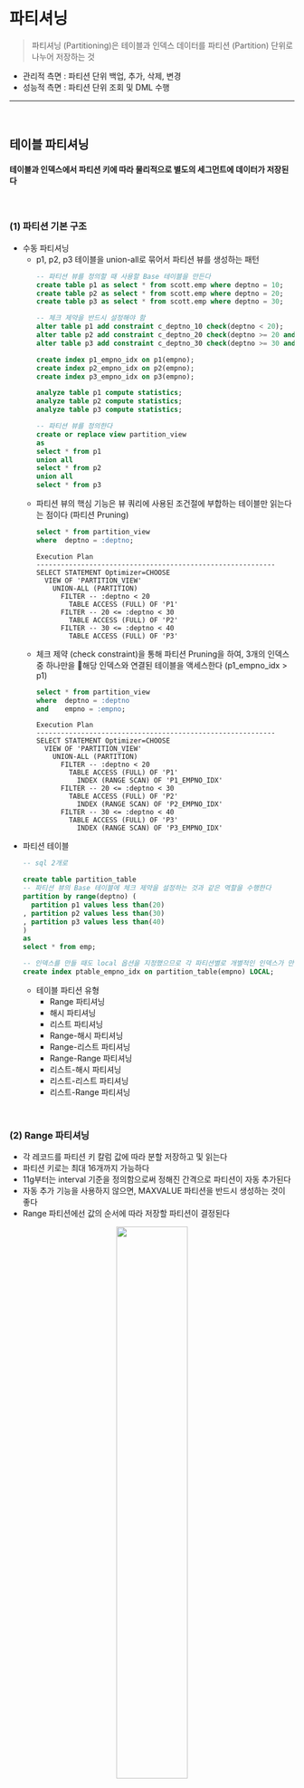 # 파티셔닝
> 파티셔닝 (Partitioning)은 테이블과 인덱스 데이터를 파티션 (Partition) 단위로 나누어 저장하는 것
* 관리적 측면 : 파티션 단위 백업, 추가, 삭제, 변경
* 성능적 측면 : 파티션 단위 조회 및 DML 수행

<hr>
<br>

## 테이블 파티셔닝
#### 테이블과 인덱스에서 파티션 키에 따라 물리적으로 별도의 세그먼트에 데이터가 저장된다

<br>

### (1) 파티션 기본 구조
* 수동 파티셔닝
  * p1, p2, p3 테이블을 union-all로 묶어서 파티션 뷰를 생성하는 패턴
    ```sql
    -- 파티션 뷰를 정의할 때 사용할 Base 테이블을 만든다
    create table p1 as select * from scott.emp where deptno = 10;
    create table p2 as select * from scott.emp where deptno = 20;
    create table p3 as select * from scott.emp where deptno = 30;
  
    -- 체크 제약을 반드시 설정해야 함
    alter table p1 add constraint c_deptno_10 check(deptno < 20);
    alter table p2 add constraint c_deptno_20 check(deptno >= 20 and deptno < 30);
    alter table p3 add constraint c_deptno_30 check(deptno >= 30 and deptno < 40);
  
    create index p1_empno_idx on p1(empno);
    create index p2_empno_idx on p2(empno);
    create index p3_empno_idx on p3(empno);
  
    analyze table p1 compute statistics;
    analyze table p2 compute statistics;
    analyze table p3 compute statistics;
  
    -- 파티션 뷰를 정의한다
    create or replace view partition_view
    as
    select * from p1
    union all
    select * from p2
    union all
    select * from p3
    ```
  * 파티션 뷰의 핵심 기능은 뷰 쿼리에 사용된 조건절에 부합하는 테이블만 읽는다는 점이다 (파티션 Pruning)
    ```sql
    select * from partition_view
    where  deptno = :deptno;
    ```
    ```
    Execution Plan
    -----------------------------------------------------------
    SELECT STATEMENT Optimizer=CHOOSE
      VIEW OF 'PARTITION_VIEW'
        UNION-ALL (PARTITION)
          FILTER -- :deptno < 20
            TABLE ACCESS (FULL) OF 'P1'
          FILTER -- 20 <= :deptno < 30
            TABLE ACCESS (FULL) OF 'P2'
          FILTER -- 30 <= :deptno < 40
            TABLE ACCESS (FULL) OF 'P3'
    ```
  * 체크 제약 (check constraint)을 통해 파티션 Pruning을 하여, 3개의 인덱스 중 하나만을 해당 인덱스와 연결된 테이블을 액세스한다 (p1_empno_idx > p1)
    ```sql
    select * from partition_view
    where  deptno = :deptno
    and    empno = :empno;
    ```
    ```
    Execution Plan
    -----------------------------------------------------------
    SELECT STATEMENT Optimizer=CHOOSE
      VIEW OF 'PARTITION_VIEW'
        UNION-ALL (PARTITION)
          FILTER -- :deptno < 20
            TABLE ACCESS (FULL) OF 'P1'
              INDEX (RANGE SCAN) OF 'P1_EMPNO_IDX'
          FILTER -- 20 <= :deptno < 30
            TABLE ACCESS (FULL) OF 'P2'
              INDEX (RANGE SCAN) OF 'P2_EMPNO_IDX'
          FILTER -- 30 <= :deptno < 40
            TABLE ACCESS (FULL) OF 'P3'
              INDEX (RANGE SCAN) OF 'P3_EMPNO_IDX'
    ```
* 파티션 테이블
  ```sql
  -- sql 2개로 
  
  create table partition_table
  -- 파티션 뷰의 Base 테이블에 체크 제약을 설정하는 것과 같은 역할을 수행한다
  partition by range(deptno) ( 
    partition p1 values less than(20)
  , partition p2 values less than(30)
  , partition p3 values less than(40)
  )
  as
  select * from emp;

  -- 인덱스를 만들 때도 local 옵션을 지정했으므로 각 파티션별로 개별적인 인덱스가 만들어져, 파티션 뷰 Base 테이블에 각각 인덱스를 만든 것과 같다
  create index ptable_empno_idx on partition_table(empno) LOCAL;
  ```
  * 테이블 파티션 유형 
    * Range 파티셔닝
    * 해시 파티셔닝
    * 리스트 파티셔닝
    * Range-해시 파티셔닝
    * Range-리스트 파티셔닝
    * Range-Range 파티셔닝
    * 리스트-해시 파티셔닝
    * 리스트-리스트 파티셔닝
    * 리스트-Range 파티셔닝

<br>

### (2) Range 파티셔닝
* 각 레코드를 파티션 키 칼럼 값에 따라 분할 저장하고 및 읽는다
* 파티션 키로는 최대 16개까지 가능하다
* 11g부터는 interval 기준을 정의함으로써 정해진 간격으로 파티션이 자동 추가된다
* 자동 추가 기능을 사용하지 않으면, MAXVALUE 파티션을 반드시 생성하는 것이 좋다
* Range 파티션에선 값의 순서에 따라 저장할 파티션이 결정된다

<div align="center">
 <img width="50%" src="https://github.com/PoSungKim/development_study/assets/37537227/56058f79-c027-46e0-8ea2-520eb06b267f">
</div>

```sql
create table 주문 ( 주문번호 number, 주문일자 varchar2(8), 고객id varchar2(5), ...)
partition by range(주문일자) (
  partition p2009_q1 values less than ('20090401')
, partition p2009_q2 values less than ('20090701')
, partition p2009_q3 values less than ('20091001')
, partition p2009_q4 values less than ('20100101')
, partition p2010_q1 values less than ('20100401')
, partition p9999_mx values less than ( MAXVALUE )
```

<br>

### (3) 해시 파티셔닝
* 파티션 키에 해시 함수를 적용한 결과 값이 같은 레코드를 같은 파티션 세그먼트에 저장해 두는 방식이다
* 데이터 분포가 고르고 distinct value 개수가 많은 칼럼을 해시 파티션 기준 칼럼을 선정하는 것이 좋다
  * Range 및 리스트 파티셔닝과 다르게 해시 파티셔닝은 파티션 개수만 사용자가 결정하고 데이터를 분산시키는 해싱 알고리즘은 오라클이 결정하기 때문
* 등치(=) 조건 또는 IN-LIST 조건으로 검색할 때만 파티션 Pruning이 작동한다

<div align="center">
 <img width="50%" src="https://github.com/PoSungKim/development_study/assets/37537227/cec014c7-53a7-4526-9d73-87f71ff96248">
</div>

```sql
create table 고객 ( 고객id varchar2(5), 고객명 varchar2(10), ...)
partition by hash( 고객id ) partitions 4;
```

* 병렬 쿼리 성능 향상
* DML 경합 분산
  * 데이터 입력되는 테이블 블록에도 경합이 발생한다
  * 입력할 블록을 할당받기 위한 Freelist 조회 때문에 세그먼트 헤더 블록에 대한 경합이 더 자주 발생한다
  * Right Growing 인덱스도 해시 파티셔닝한 인덱스로 경합 발생 가능성을 낮출 수 있다
* 모두 트랜잭션이 많이 발생하는 대용량 거래 테이블일 때 효과가 극대화된다
  * 보통, Range와 해시 파티셔닝을 조합한 결합 인덱스를 주로 사용한다

<br>

### (4) 리스트 파티셔닝
* 사용자에 의해 미리 정해진 그룹핑 기준에 따라 데이터를 분할 저장하는 방식

<div align="center">
 <img width="50%" src="https://github.com/PoSungKim/development_study/assets/37537227/ab98d055-d0c2-4790-9042-b07d7d68647d">
</div>

```sql
create table 인터넷매물 ( 물건코드 varchar2(5), 지역분류 varchar2(4), ...)
partition by list( 지역분류 ) (
  partition p_지역1 values ('서울')
, partition p_지역2 values ('경기', '인천')
, partition p_지역3 values ('부산', '대구', '대전', '광주')
, partition p_기타 values (DEFAULT) -- 기타 지역
);
```

* 리스트 파티션에서는 순서와 상관없이 불연속적인 값의 목록으로써 결정된다
* 리스트 파티션에서는 사용자가 정의한 논리적인 그룹에 따라 분할한다
* default 파티션을 생성해 두어야 안전하다

<br>

### (5) 결합 파티셔닝
* 결합 파티셔닝 (Composite Partitioning)
  * 서브 파티션마다 세그먼트를 하나씩 할당하고, 서브 파티션 단위로 데이터를 저장한다
* (Range + 해시) 결합 파티셔닝
  * 주문 테이블 > 주문일자 > 고객ID
  ```sql
  create table 주문 ( 주분번호 number, 주문일자 varchar2(8), 고객id varchar2(5), ...)
  partition by range(주문일자)
  subpartition by hash(고객id) subpartitions 8
  ( partition p2009_q1 values less than ('20090401')
  , partition p2009_q2 values less than ('20090701')
  , partition p2009_q3 values less than ('20091001')
  , partition p2009_q4 values less than ('20100101')
  , partition p2010_q1 values less than ('20100401')
  , partition p9999_mx values less than ( MAXVALUE )
  );
  ```
  * p2009_q3 파티션에 속한 8개의 서브 파티션을 탐색하는 쿼리
  ```sql
  select * from 주문 where 주문일자 between '20090701' and '20090930';
  ```
  * 주문일자 없이 고객id로만 조회해서 각 Range별로 하나씩, 총 6개의 서브 파티션을 탐색하는 쿼리
  ```sql
  select * from 주문 where 고객id = :custid;
  ```
* (Range + 리스트) 결합 파티셔닝
  * 판매 테이블 > 판매일자 > 판매점
  * 초대형 이력성 테이블을 Range 파티셔닝하고, 각 파티션을 업무적으로 다시 분할하고자 할 때 주로 사용된다
  ```sql
  create table 판매 ( 판매점 varchar2(10), 판매일자 varchar2(8), ... )
  partition by range( 판매일자 )
  subpartition by list( 판매점 )
  subpartition template
  ( subpartition lst_01 values ('강남지점', '강북지점', '강서지점', '강동지점')
  , subpartition lst_02 values ('부산지점', '대전지점')
  , subpartition lst_03 values ('인천지점', '제주지점', '의정부지점')
  , subpartition lst_99 values ( DEFAULT ))
  ( partition p2009_q1 values less than('20090401')
  , partition p2009_q2 values less than('20090701')
  , partition p2009_q3 values less than('20091001')
  , partition 20009_q4 values less than('20100101') );
  ```
* 기타 결합 파티셔닝
  * 

<br>

### (6) 11g에 추가된 파티션 유형
* Reference 파티셔닝
* Interval 파티셔닝

<br>
<hr>
<br>

## 파티션 Pruning
#### 

<br>

### (1) 기본 파티션 Pruning
* 파티션 Pruning 기능에 따른 실행계획 비교
* 파티션 Pruning 기능에 따른 I/O 수행량 비교
* 동적 파티션 Pruning 시 테이블 레벨 통계 사용

<br>

### (2) 서브쿼리 Pruning

<br>
<hr>
<br>

## 인덱스 파티셔닝
#### 

<br>
<hr>
<br>

